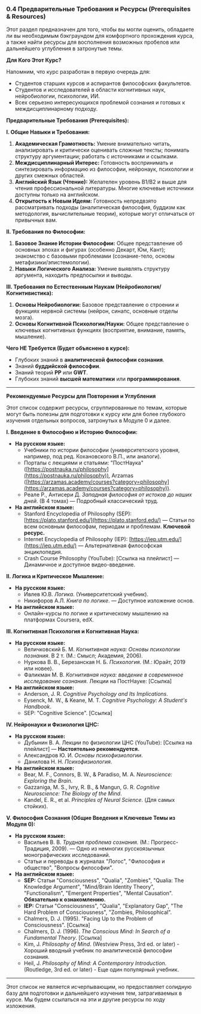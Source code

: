 ### 0.4 Предварительные Требования и Ресурсы (Prerequisites & Resources)

Этот раздел предназначен для того, чтобы вы могли оценить, обладаете ли вы необходимым бэкграундом для комфортного прохождения курса, а также найти ресурсы для восполнения возможных пробелов или дальнейшего углубления в затронутые темы.

**Для Кого Этот Курс?**

Напомним, что курс разработан в первую очередь для:

*   Студентов старших курсов и аспирантов философских факультетов.
*   Студентов и исследователей в области когнитивных наук, нейробиологии, психологии, ИИ.
*   Всех серьезно интересующихся проблемой сознания и готовых к междисциплинарному подходу.

**Предварительные Требования (Prerequisites):**

**I. Общие Навыки и Требования:**

1.  **Академическая Грамотность:** Умение внимательно читать, анализировать и критически оценивать сложные тексты; понимать структуру аргументации; работать с источниками и ссылками.
2.  **Междисциплинарный Интерес:** Готовность воспринимать и синтезировать информацию из философии, нейронаук, психологии и других смежных областей.
3.  **Английский Язык (Чтение):** Желателен уровень B1/B2 и выше для чтения профессиональной литературы. Многие ключевые источники доступны только на английском.
4.  **Открытость к Новым Идеям:** Готовность непредвзято рассматривать подходы (аналитическая философия, буддизм как методология, вычислительные теории), которые могут отличаться от привычных вам.

**II. Требования по Философии:**

1.  **Базовое Знание Истории Философии:** Общее представление об основных эпохах и фигурах (особенно Декарт, Юм, Кант); знакомство с базовыми проблемами (сознание-тело, основы метафизики/эпистемологии).
2.  **Навыки Логического Анализа:** Умение выявлять структуру аргумента, находить предпосылки и выводы.

**III. Требования по Естественным Наукам (Нейробиология/Когнитивистика):**

1.  **Основы Нейробиологии:** Базовое представление о строении и функциях нервной системы (нейрон, синапс, основные отделы мозга).
2.  **Основы Когнитивной Психологии/Науки:** Общее представление о ключевых когнитивных функциях (восприятие, внимание, память, мышление).

**Чего НЕ Требуется (Будет объяснено в курсе):**

*   Глубоких знаний в **аналитической философии сознания**.
*   Знаний **буддийской философии**.
*   Знаний теорий **PP** или **GWT**.
*   Глубоких знаний **высшей математики** или **программирования**.

---

**Рекомендуемые Ресурсы для Повторения и Углубления**

Этот список содержит ресурсы, сгруппированные по темам, которые могут быть полезны для подготовки к курсу или для более глубокого изучения отдельных вопросов, затронутых в Модуле 0 и далее.

**I. Введение в Философию и Историю Философии:**

*   **На русском языке:**
    *   Учебники по истории философии (университетского уровня, например, под ред. Кохановского В.П., или аналоги).
    *   Порталы с лекциями и статьями: "ПостНаука" ([https://postnauka.ru/philosophy](https://postnauka.ru/philosophy)), Arzamas ([https://arzamas.academy/courses?category=philosophy](https://arzamas.academy/courses?category=philosophy)).
    *   Реале Р., Антисери Д. *Западная философия от истоков до наших дней*. (В 4 томах) — Подробный классический труд.
*   **На английском языке:**
    *   Stanford Encyclopedia of Philosophy (SEP): [https://plato.stanford.edu/](https://plato.stanford.edu/) — Статьи по всем основным философам, периодам и проблемам. **Ключевой ресурс.**
    *   Internet Encyclopedia of Philosophy (IEP): [https://iep.utm.edu/](https://iep.utm.edu/) — Альтернативная философская энциклопедия.
    *   Crash Course Philosophy (YouTube): [Ссылка на плейлист] — Динамичное и доступное видео-введение.

**II. Логика и Критическое Мышление:**

*   **На русском языке:**
    *   Ивлев Ю.В. *Логика*. (Университетский учебник).
    *   Никифоров А.Л. *Книга по логике*. — Доступное изложение основ.
*   **На английском языке:**
    *   Онлайн-курсы по логике и критическому мышлению на платформах Coursera, edX.

**III. Когнитивная Психология и Когнитивная Наука:**

*   **На русском языке:**
    *   Величковский Б. М. *Когнитивная наука: Основы психологии познания*. В 2 т. (М.: Смысл; Академия, 2006).
    *   Нуркова В. В., Березанская Н. Б. *Психология*. (М.: Юрайт, 2019 или новее).
    *   Фаликман М. В. *Когнитивная наука: введение в современное исследование сознания*. Лекции на ПостНауке: [Ссылка]
*   **На английском языке:**
    *   Anderson, J. R. *Cognitive Psychology and Its Implications*.
    *   Eysenck, M. W., & Keane, M. T. *Cognitive Psychology: A Student's Handbook*.
    *   SEP: "Cognitive Science". [Ссылка]

**IV. Нейронауки и Физиология ЦНС:**

*   **На русском языке:**
    *   Дубынин В. А. Лекции по физиологии ЦНС (YouTube): [Ссылка на плейлист] — **Настоятельно рекомендуется.**
    *   Александров Ю. И. *Основы психофизиологии*.
    *   Данилова Н. Н. *Психофизиология*.
*   **На английском языке:**
    *   Bear, M. F., Connors, B. W., & Paradiso, M. A. *Neuroscience: Exploring the Brain*.
    *   Gazzaniga, M. S., Ivry, R. B., & Mangun, G. R. *Cognitive Neuroscience: The Biology of the Mind*.
    *   Kandel, E. R., et al. *Principles of Neural Science*. (Для самых стойких).

**V. Философия Сознания (Общие Введения и Ключевые Темы из Модуля 0):**

*   **На русском языке:**
    *   Васильев В. В. *Трудная проблема сознания*. (М.: Прогресс-Традиция, 2009). — Одно из немногих русскоязычных монографических исследований.
    *   Статьи и переводы в журналах "Логос", "Философия и общество", "Вопросы философии".
*   **На английском языке:**
    *   **SEP:** Статьи "Consciousness", "Qualia", "Zombies", "Qualia: The Knowledge Argument", "Mind/Brain Identity Theory", "Functionalism", "Emergent Properties", "Mental Causation". **Обязательно к ознакомлению.**
    *   **IEP:** Статьи "Consciousness", "Qualia", "Explanatory Gap", "The Hard Problem of Consciousness", "Zombies, Philosophical".
    *   Chalmers, D. J. (1995). "Facing Up to the Problem of Consciousness". [Ссылка]
    *   Chalmers, D. J. (1996). *The Conscious Mind: In Search of a Fundamental Theory*. [Ссылка]
    *   Kim, J. *Philosophy of Mind*. (Westview Press, 3rd ed. or later) - Хороший вводный учебник по аналитической философии сознания.
    *   Heil, J. *Philosophy of Mind: A Contemporary Introduction*. (Routledge, 3rd ed. or later) - Еще один популярный учебник.

---

Этот список не является исчерпывающим, но предоставляет солидную базу для подготовки и дальнейшего изучения тем, затрагиваемых в курсе. Мы будем ссылаться на эти и другие ресурсы по ходу изложения.